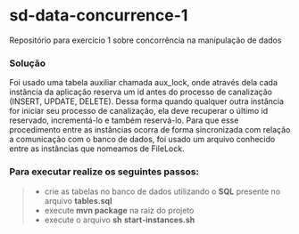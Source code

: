 # sd-data-concurrence-1
Repositório para exercício 1 sobre concorrência na manipulação de dados

### Solução

Foi usado uma tabela auxiliar chamada aux_lock, onde através dela cada instância da aplicação reserva um id antes do processo de canalização (INSERT, UPDATE, DELETE). Dessa forma quando qualquer outra instância for iniciar seu processo de canalização, ela deve recuperar o último id reservado, incrementá-lo e também reservá-lo. Para que esse procedimento entre as instâncias ocorra de forma sincronizada com relação a comunicação com o  banco de dados, foi usado um arquivo conhecido entre as instâncias que nomeamos de FileLock.  

### Para executar realize os seguintes passos:

> - crie as tabelas no banco de dados utilizando o **SQL** presente no arquivo **tables.sql**
> - execute **mvn package** na raiz do projeto
> - execute o arquivo **sh** **start-instances.sh**
